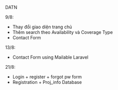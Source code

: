 DATN

9/8:
- Thay đổi giao diện trang chủ
- Thêm search theo Availability và Coverage Type
- Contact Form

13/8:
- Contact Form using Mailable Laravel

21/8:
- Login + register + forgot pw form
- Registration + Proj_info Database